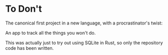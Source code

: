 # To Don't

The canonical first project in a new language, with a procrastinator's twist: 

An app to track all the things you won't do.

This was actually just to try out using SQLite in Rust, so only the repository code has been written. 